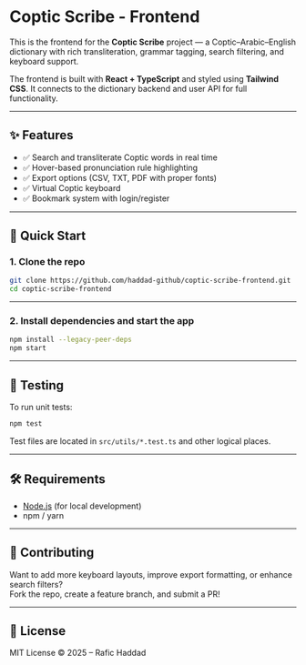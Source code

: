 # Coptic Scribe - Frontend

This is the frontend for the **Coptic Scribe** project — a Coptic–Arabic–English dictionary with rich transliteration, grammar tagging, search filtering, and keyboard support.

The frontend is built with **React + TypeScript** and styled using **Tailwind CSS**. It connects to the dictionary backend and user API for full functionality.

---

## ✨ Features

- ✅ Search and transliterate Coptic words in real time  
- ✅ Hover-based pronunciation rule highlighting  
- ✅ Export options (CSV, TXT, PDF with proper fonts)  
- ✅ Virtual Coptic keyboard  
- ✅ Bookmark system with login/register  

---

## 🚀 Quick Start

### 1. Clone the repo

```bash
git clone https://github.com/haddad-github/coptic-scribe-frontend.git
cd coptic-scribe-frontend
```

---

### 2. Install dependencies and start the app

```bash
npm install --legacy-peer-deps
npm start
```

---

## 🧪 Testing

To run unit tests:

```bash
npm test
```

Test files are located in `src/utils/*.test.ts` and other logical places.

---

## 🛠️ Requirements

- [Node.js](https://nodejs.org/) (for local development)
- npm / yarn

---

## 🤝 Contributing

Want to add more keyboard layouts, improve export formatting, or enhance search filters?  
Fork the repo, create a feature branch, and submit a PR!

---

## 📜 License

MIT License © 2025 – Rafic Haddad 
